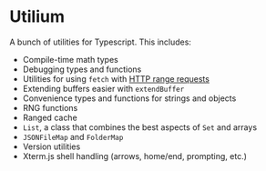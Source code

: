 # Utilium

A bunch of utilities for Typescript. This includes:

- Compile-time math types
- Debugging types and functions
- Utilities for using `fetch` with [HTTP range requests](https://developer.mozilla.org/en-US/docs/Web/HTTP/Range_requests)
- Extending buffers easier with `extendBuffer`
- Convenience types and functions for strings and objects
- RNG functions
- Ranged cache
- `List`, a class that combines the best aspects of `Set` and arrays
- `JSONFileMap` and `FolderMap`
- Version utilities
- Xterm.js shell handling (arrows, home/end, prompting, etc.)
